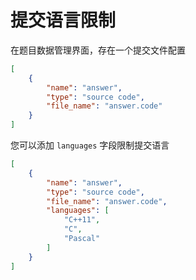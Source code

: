 # 提交语言限制

在题目数据管理界面，存在一个提交文件配置

```json
[
    {
        "name": "answer",
        "type": "source code",
        "file_name": "answer.code"
    }
]
```

您可以添加 `languages` 字段限制提交语言

```json
[
    {
        "name": "answer",
        "type": "source code",
        "file_name": "answer.code",
        "languages": [
            "C++11",
            "C",
            "Pascal"
        ]
    }
]
```